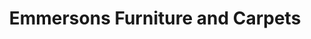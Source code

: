---
title: "Emmersons Furniture and Carpets"
url: /chester-le-street/emmersons-furniture-and-carpets/
shop: furniture
---